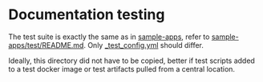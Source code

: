 <!-- Copyright Yahoo. Licensed under the terms of the Apache 2.0 license. See LICENSE in the project root. -->

# Documentation testing

The test suite is exactly the same as in [sample-apps](https://github.com/vespa-engine/sample-apps),
refer to [sample-apps/test/README.md](https://github.com/vespa-engine/sample-apps/blob/master/test/README.md).
Only [_test_config.yml](_test_config.yml) should differ.

Ideally, this directory did not have to be copied, better if test scripts added to a test docker image
or test artifacts pulled from a central location.
